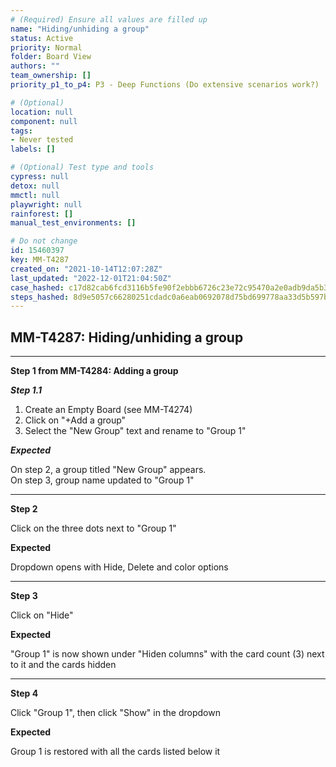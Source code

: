 ```yaml
---
# (Required) Ensure all values are filled up
name: "Hiding/unhiding a group"
status: Active
priority: Normal
folder: Board View
authors: ""
team_ownership: []
priority_p1_to_p4: P3 - Deep Functions (Do extensive scenarios work?)

# (Optional)
location: null
component: null
tags: 
- Never tested
labels: []

# (Optional) Test type and tools
cypress: null
detox: null
mmctl: null
playwright: null
rainforest: []
manual_test_environments: []

# Do not change
id: 15460397
key: MM-T4287
created_on: "2021-10-14T12:07:28Z"
last_updated: "2022-12-01T21:04:50Z"
case_hashed: c17d82cab6fcd3116b5fe90f2ebbb6726c23e72c95470a2e0adb9da5b3e8daf47d7ade7361312946ac17a31898e86846
steps_hashed: 8d9e5057c66280251cdadc0a6eab0692078d75bd699778aa33d5b597bc13d5b97140312ee6503aefb6a2256f2c5fbd60
---
```


<!-- (Auto-generated) Based on frontmatter's "key" and "name" -->

## MM-T4287: Hiding/unhiding a group

---

**Step 1 from MM-T4284: Adding a group**

<!-- (Auto-generated) Note: Step 1.1 should not be updated here. Instead, modify directly to the referenced MM-T4284 test case. -->

_**Step 1.1**_

1. Create an Empty Board (see MM-T4274)
2. Click on "+Add a group"
3. Select the "New Group" text and rename to "Group 1"

_**Expected**_

On step 2, a group titled "New Group" appears.\
On step 3, group name updated to "Group 1"

---

**Step 2**

Click on the three dots next to "Group 1"

**Expected**

Dropdown opens with Hide, Delete and color options

---

**Step 3**

Click on "Hide"

**Expected**

"Group 1" is now shown under "Hiden columns" with the card count (3) next to it and the cards hidden

---

**Step 4**

Click "Group 1", then click "Show" in the dropdown

**Expected**

Group 1 is restored with all the cards listed below it
